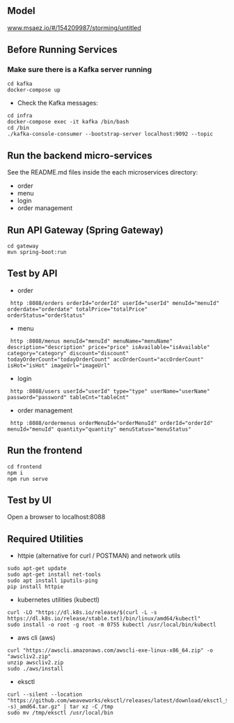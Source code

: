 # 

## Model
www.msaez.io/#/154209987/storming/untitled

## Before Running Services
### Make sure there is a Kafka server running
```
cd kafka
docker-compose up
```
- Check the Kafka messages:
```
cd infra
docker-compose exec -it kafka /bin/bash
cd /bin
./kafka-console-consumer --bootstrap-server localhost:9092 --topic
```

## Run the backend micro-services
See the README.md files inside the each microservices directory:

- order
- menu
- login
- order management


## Run API Gateway (Spring Gateway)
```
cd gateway
mvn spring-boot:run
```

## Test by API
- order
```
 http :8088/orders orderId="orderId" userId="userId" menuId="menuId" orderdate="orderdate" totalPrice="totalPrice" orderStatus="orderStatus" 
```
- menu
```
 http :8088/menus menuId="menuId" menuName="menuName" description="description" price="price" isAvailable="isAvailable" category="category" discount="discount" todayOrderCount="todayOrderCount" accOrderCount="accOrderCount" isHot="isHot" imageUrl="imageUrl" 
```
- login
```
 http :8088/users userId="userId" type="type" userName="userName" password="password" tableCnt="tableCnt" 
```
- order management
```
 http :8088/ordermenus orderMenuId="orderMenuId" orderId="orderId" menuId="menuId" quantity="quantity" menuStatus="menuStatus" 
```


## Run the frontend
```
cd frontend
npm i
npm run serve
```

## Test by UI
Open a browser to localhost:8088

## Required Utilities

- httpie (alternative for curl / POSTMAN) and network utils
```
sudo apt-get update
sudo apt-get install net-tools
sudo apt install iputils-ping
pip install httpie
```

- kubernetes utilities (kubectl)
```
curl -LO "https://dl.k8s.io/release/$(curl -L -s https://dl.k8s.io/release/stable.txt)/bin/linux/amd64/kubectl"
sudo install -o root -g root -m 0755 kubectl /usr/local/bin/kubectl
```

- aws cli (aws)
```
curl "https://awscli.amazonaws.com/awscli-exe-linux-x86_64.zip" -o "awscliv2.zip"
unzip awscliv2.zip
sudo ./aws/install
```

- eksctl 
```
curl --silent --location "https://github.com/weaveworks/eksctl/releases/latest/download/eksctl_$(uname -s)_amd64.tar.gz" | tar xz -C /tmp
sudo mv /tmp/eksctl /usr/local/bin
```

